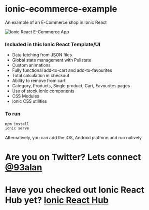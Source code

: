 # ionic-ecommerce-example
An example of an E-Commerce shop in Ionic React

![Ionic React E-Commerce App](https://repository-images.githubusercontent.com/355272810/25392780-9707-11eb-95b2-bb9c6eefd313)

### Included in this Ionic React Template/UI
* Data fetching from JSON files
* Global state management with Pullstate
* Custom animations
* Fully functional add-to-cart and add-to-favourites
* Total calculation in checkout
* Ability to remove from cart
* Category, Products, Single product, Cart, Favourites pages
* Use of stock Ionic components
* CSS Modules
* Ionic CSS utilities

### To run

```javascript
npm install
ionic serve
```

Alternatively, you can add the iOS, Android platform and run natively.

# Are you on Twitter? Lets connect [@93alan](https://twitter.com/93alan)
# Have you checked out Ionic React Hub yet? [Ionic React Hub](https://ionicreacthub.com)
